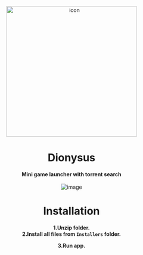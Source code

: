 <div align="center">
  
<img src="https://github.com/user-attachments/assets/84203429-0e14-4875-ab03-3e8ccb495b5d" alt="icon" width="350" height="350">

# Dionysus

**Mini game launcher with torrent search** <br><br>
![image](https://github.com/user-attachments/assets/820134f2-d1d3-4637-84e8-e1afb7225035)

# Installation

**1.Unzip folder.**<br>
**2.Install all files from `Installers` folder.**<br>

**3.Run app.**<br>

</div>


